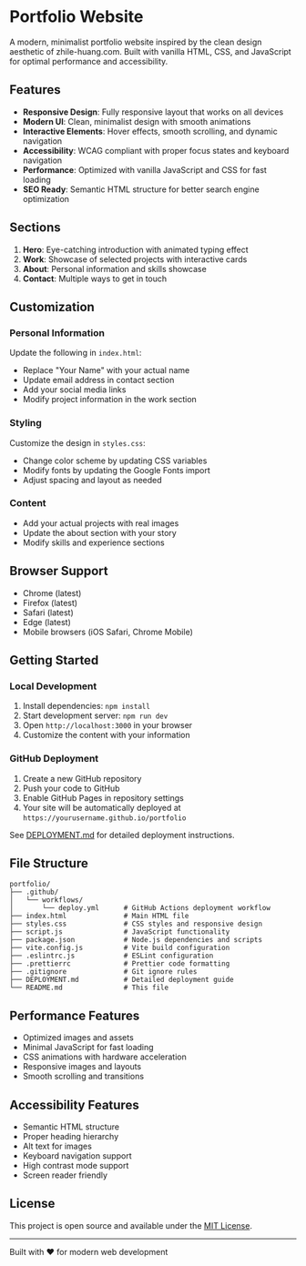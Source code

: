 # Portfolio Website

A modern, minimalist portfolio website inspired by the clean design aesthetic of zhile-huang.com. Built with vanilla HTML, CSS, and JavaScript for optimal performance and accessibility.

## Features

- **Responsive Design**: Fully responsive layout that works on all devices
- **Modern UI**: Clean, minimalist design with smooth animations
- **Interactive Elements**: Hover effects, smooth scrolling, and dynamic navigation
- **Accessibility**: WCAG compliant with proper focus states and keyboard navigation
- **Performance**: Optimized with vanilla JavaScript and CSS for fast loading
- **SEO Ready**: Semantic HTML structure for better search engine optimization

## Sections

1. **Hero**: Eye-catching introduction with animated typing effect
2. **Work**: Showcase of selected projects with interactive cards
3. **About**: Personal information and skills showcase
4. **Contact**: Multiple ways to get in touch

## Customization

### Personal Information
Update the following in `index.html`:
- Replace "Your Name" with your actual name
- Update email address in contact section
- Add your social media links
- Modify project information in the work section

### Styling
Customize the design in `styles.css`:
- Change color scheme by updating CSS variables
- Modify fonts by updating the Google Fonts import
- Adjust spacing and layout as needed

### Content
- Add your actual projects with real images
- Update the about section with your story
- Modify skills and experience sections

## Browser Support

- Chrome (latest)
- Firefox (latest)
- Safari (latest)
- Edge (latest)
- Mobile browsers (iOS Safari, Chrome Mobile)

## Getting Started

### Local Development
1. Install dependencies: `npm install`
2. Start development server: `npm run dev`
3. Open `http://localhost:3000` in your browser
4. Customize the content with your information

### GitHub Deployment
1. Create a new GitHub repository
2. Push your code to GitHub
3. Enable GitHub Pages in repository settings
4. Your site will be automatically deployed at `https://yourusername.github.io/portfolio`

See [DEPLOYMENT.md](DEPLOYMENT.md) for detailed deployment instructions.

## File Structure

```
portfolio/
├── .github/
│   └── workflows/
│       └── deploy.yml      # GitHub Actions deployment workflow
├── index.html              # Main HTML file
├── styles.css              # CSS styles and responsive design
├── script.js               # JavaScript functionality
├── package.json            # Node.js dependencies and scripts
├── vite.config.js          # Vite build configuration
├── .eslintrc.js            # ESLint configuration
├── .prettierrc             # Prettier code formatting
├── .gitignore              # Git ignore rules
├── DEPLOYMENT.md           # Detailed deployment guide
└── README.md               # This file
```

## Performance Features

- Optimized images and assets
- Minimal JavaScript for fast loading
- CSS animations with hardware acceleration
- Responsive images and layouts
- Smooth scrolling and transitions

## Accessibility Features

- Semantic HTML structure
- Proper heading hierarchy
- Alt text for images
- Keyboard navigation support
- High contrast mode support
- Screen reader friendly

## License

This project is open source and available under the [MIT License](LICENSE).

---

Built with ❤️ for modern web development
